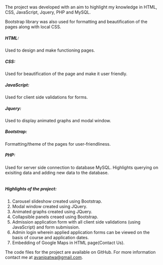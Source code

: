 The project was developed with an aim to highlight my knowledge in HTML, CSS, JavaScript, Jquery, PHP and MySQL. 

Bootstrap library was also used for formatting and beautification of the pages along with local CSS.

<h5>HTML:</h5> Used to design and make functioning pages.
<h5>CSS: </h5>Used for beautification of the page and make it user friendly. 
<h5>JavaScript:</h5> Used for client side validations for forms.
<h5>Jquery:</h5> Used to display animated graphs and modal window.
<h5>Bootstrap:</h5> Formatting/theme of the pages for user-friendliness. 
<h5>PHP:</h5>Used for server side connection to database MySQL. Highlights querying on exisiting data and adding new data to the database.
<br><br>
<h5>Highlights of the project:</h5>

1. Carousel slideshow created using Bootstrap.
2. Modal window created using JQuery.
3. Animated graphs created using JQuery.
4. Collapsible panels creaed using Bootstrap.
5. Admission application form with all client side validations (using JavaScript) and form submission. 
6. Admin login wherein applied application forms can be viewed on the basis of course and application dates.
7. Embedding of Google Maps in HTML page(Contact Us).

The code files for the project are available on GitHub. For more information contact me at avanipatwa@gmail.com.
